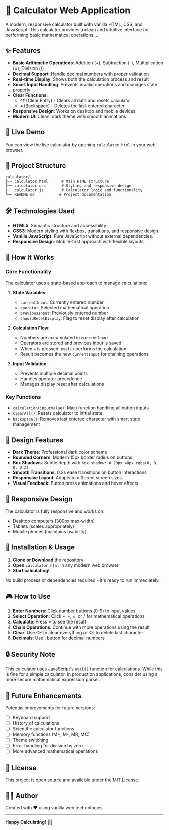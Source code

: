# 🧮 Calculator Web Application

A modern, responsive calculator built with vanilla HTML, CSS, and JavaScript. This calculator provides a clean and intuitive interface for performing basic mathematical operations....

## ✨ Features

- **Basic Arithmetic Operations**: Addition (+), Subtraction (-), Multiplication (×), Division (/)
- **Decimal Support**: Handle decimal numbers with proper validation
- **Real-time Display**: Shows both the calculation process and result
- **Smart Input Handling**: Prevents invalid operations and manages state properly
- **Clear Functions**: 
  - `CE` (Clear Entry) - Clears all data and resets calculator
  - `⌫` (Backspace) - Deletes the last entered character
- **Responsive Design**: Works on desktop and mobile devices
- **Modern UI**: Clean, dark theme with smooth animations

## 🚀 Live Demo

You can view the live calculator by opening `calculator.html` in your web browser.

## 📁 Project Structure

```
calculator/
├── calculator.html      # Main HTML structure
├── calculator.css       # Styling and responsive design
├── calculator.js        # Calculator logic and functionality
└── README.md           # Project documentation
```

## 🛠️ Technologies Used

- **HTML5**: Semantic structure and accessibility
- **CSS3**: Modern styling with flexbox, transitions, and responsive design.
- **Vanilla JavaScript**: Pure JavaScript without external dependencies.
- **Responsive Design**: Mobile-first approach with flexible layouts.

## 🎯 How It Works

### Core Functionality

The calculator uses a state-based approach to manage calculations:

1. **State Variables**:
   - `currentInput`: Currently entered number
   - `operator`: Selected mathematical operation
   - `previousInput`: Previously entered number
   - `shouldResetDisplay`: Flag to reset display after calculation

2. **Calculation Flow**:
   - Numbers are accumulated in `currentInput`
   - Operators are stored and previous input is saved
   - When `=` is pressed, `eval()` performs the calculation
   - Result becomes the new `currentInput` for chaining operations

3. **Input Validation**:
   - Prevents multiple decimal points
   - Handles operator precedence
   - Manages display reset after calculations

### Key Functions

- `calculation(inputValue)`: Main function handling all button inputs
- `clearAll()`: Resets calculator to initial state
- `backspace()`: Removes last entered character with smart state management

## 🎨 Design Features

- **Dark Theme**: Professional dark color scheme
- **Rounded Corners**: Modern 15px border radius on buttons
- **Box Shadows**: Subtle depth with `box-shadow: 0 20px 40px rgba(0, 0, 0, 0.3)`
- **Smooth Transitions**: 0.2s ease transitions on button interactions
- **Responsive Layout**: Adapts to different screen sizes
- **Visual Feedback**: Button press animations and hover effects

## 📱 Responsive Design

The calculator is fully responsive and works on:
- Desktop computers (300px max-width)
- Tablets (scales appropriately)
- Mobile phones (maintains usability)

## 🔧 Installation & Usage

1. **Clone or Download** the repository
2. **Open** `calculator.html` in any modern web browser
3. **Start calculating!**

No build process or dependencies required - it's ready to run immediately.

## 🎮 How to Use

1. **Enter Numbers**: Click number buttons (0-9) to input values
2. **Select Operation**: Click +, -, ×, or / for mathematical operations
3. **Calculate**: Press = to see the result
4. **Chain Operations**: Continue with more operations using the result
5. **Clear**: Use CE to clear everything or ⌫ to delete last character
6. **Decimals**: Use . button for decimal numbers

## 🔒 Security Note

This calculator uses JavaScript's `eval()` function for calculations. While this is fine for a simple calculator, in production applications, consider using a more secure mathematical expression parser.

## 🚀 Future Enhancements

Potential improvements for future versions:
- [ ] Keyboard support
- [ ] History of calculations
- [ ] Scientific calculator functions
- [ ] Memory functions (M+, M-, MR, MC)
- [ ] Theme switching
- [ ] Error handling for division by zero
- [ ] More advanced mathematical operations

## 📄 License

This project is open source and available under the [MIT License](LICENSE).

## 👨‍💻 Author

Created with ❤️ using vanilla web technologies.

---

**Happy Calculating! 🧮✨**
